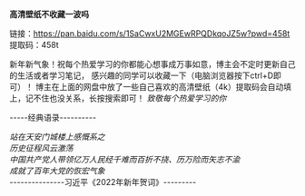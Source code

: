 **高清壁纸不收藏一波吗**

链接：https://pan.baidu.com/s/1SaCwxU2MGEwRPQDkqoJZ5w?pwd=458t 
提取码：458t

新年新气象！祝每个热爱学习的你都能心想事成万事如意，博主会不定时更新自己的生活或者学习笔记，
感兴趣的同学可以收藏一下（电脑浏览器按下ctrl+D即可）！
博主在上面的网盘中放了一些自己喜欢的高清壁纸（4k）提取码会自动填上，记不住也没关系，长按搜索即可！
_致敬每个热爱学习的你_

-----经典语录----------

_站在天安门城楼上感慨系之_  
_历史征程风云激荡_  
_中国共产党人带领亿万人民经千难而百折不挠、历万险而矢志不渝_  
_成就了百年大党的恢宏气象_  
\---------------习近平《2022年新年贺词》---------
